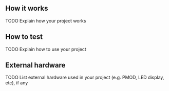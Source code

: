 <!---

This file is used to generate your project datasheet. Please fill in the information below and delete any unused
sections.

You can also include images in this folder and reference them in the markdown. Each image must be less than
512 kb in size, and the combined size of all images must be less than 1 MB.
-->

## How it works

TODO Explain how your project works

## How to test

TODO Explain how to use your project

## External hardware

TODO List external hardware used in your project (e.g. PMOD, LED display, etc), if any
